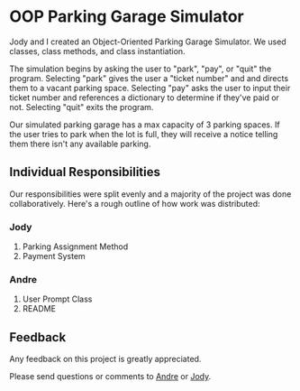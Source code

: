 # OOP Parking Garage Simulator

Jody and I created an Object-Oriented Parking Garage Simulator. We used classes, class methods, and class instantiation. 

The simulation begins by asking the user to "park", "pay", or "quit" the program. Selecting "park" gives the user a "ticket number" and and directs them to a vacant parking space. Selecting "pay" asks the user to input their ticket number and references a dictionary to determine if they've paid or not. Selecting "quit" exits the program.

Our simulated parking garage has a max capacity of 3 parking spaces. If the user tries to park when the lot is full, they will receive a notice telling them there isn't any available parking. 

## Individual Responsibilities

Our responsibilities were split evenly and a majority of the project was done collaboratively. Here's a rough outline of how work was distributed:

### Jody

1. Parking Assignment Method
2. Payment System

### Andre

1. User Prompt Class
2. README

## Feedback
Any feedback on this project is greatly appreciated.

Please send questions or comments to [Andre](mailto:aalonardo@gmail.com) or [Jody](mailto:jodycontigo@gmail.com).